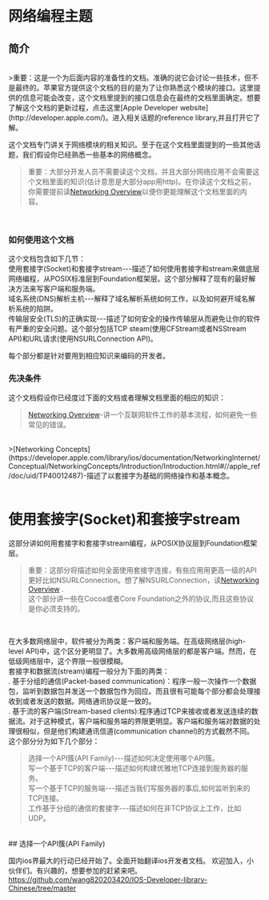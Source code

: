 # 网络编程主题

## 简介
<br />
>重要：这是一个为后面内容的准备性的文档。准确的说它会讨论一些技术，但不是最终的。苹果官方提供这个文档的目的是为了让你熟悉这个模块的接口。这里提供的信息可能会改变，这个文档里提到的接口信息会在最终的文档里面确定。想要了解这个文档的更新过程，点击这里[Apple Developer website](http://developer.apple.com/)。进入相关话题的reference library,并且打开它了解。
<br />

这个文档专门讲关于网络模块的相关知识。至于在这个文档里面提到的一些其他话题，我们假设你已经熟悉一些基本的网络概念。<br />
>重要：大部分开发人员不需要读这个文档，并且大部分网络应用不会需要这个文档里面的知识(估计意思是大部分app用http)。在你读这个文档之前，你需要提前读[Networking Overview](https://developer.apple.com/library/ios/documentation/NetworkingInternetWeb/Conceptual/NetworkingOverview/Introduction/Introduction.html#//apple_ref/doc/uid/TP40010220)以便你更能理解这个文档里面的内容。
<br />

### 如何使用这个文档
这个文档包含如下几节：<br />
使用套接字(Socket)和套接字stream---描述了如何使用套接字和stream来做底层网络编程，从POSIX标准层到Foundation框架层。这个部分解释了现有的最好解决方法来写客户端和服务端。
<br />
域名系统(DNS)解析主机---解释了域名解析系统如何工作，以及如何避开域名解析系统的陷阱。
<br />
传输层安全(TLS)的正确实现---描述了如何安全的操作传输层从而避免让你的软件有严重的安全问题。这个部分包括TCP steam(使用CFStream或者NSStream API)和URL请求(使用NSURLConnection API)。
<br />

每个部分都是针对要用到相应知识来编码的开发者。
<br />
### 先决条件<br />
这个文档假设你已经度过下面的文档或者理解文档里面的相应的知识：
<br />
>[Networking Overview](https://developer.apple.com/library/ios/documentation/NetworkingInternetWeb/Conceptual/NetworkingOverview/Introduction/Introduction.html#//apple_ref/doc/uid/TP40010220)-讲一个互联网软件工作的基本流程，如何避免一些常见的错误。
<br />
>[Networking Concepts](https://developer.apple.com/library/ios/documentation/NetworkingInternet/Conceptual/NetworkingConcepts/Introduction/Introduction.html#//apple_ref/doc/uid/TP40012487)-描述了以套接字为基础的网络操作和基本概念。
<br />
<br />




# 使用套接字(Socket)和套接字stream<br />
这部分讲如何用套接字和套接字stream编程，从POSIX协议层到Foundation框架层。
<br />
>重要：这部分将描述如何全面使用套接字连接，有些应用用更高一级的API更好比如NSURLConnection。想了解NSURLConnection，读[Networking Overview](https://developer.apple.com/library/ios/documentation/NetworkingInternetWeb/Conceptual/NetworkingOverview/Introduction/Introduction.html#//apple_ref/doc/uid/TP40010220) .<br />这个部分讲一些在Cocoa或者Core Foundation之外的协议,而且这些协议是你必须支持的。
<br />

在大多数网络层中，软件被分为两类：客户端和服务端。在高级网络层(high-level API)中，这个区分更明显了。大多数用高级网络层的都是客户端。然而，在低级网络层中，这个界限一般很模糊。
<br />
套接字和数据流(stream)编程一般分为下面的两类：<br />
. 基于分组的通信(Packet-based communication)：程序一般一次操作一个数据包，监听到数据包并发送一个数据包作为回应。而且很有可能每个部分都会处理接收到或者发送的数据。网络通讯协议是一致的。
<br />
. 基于流的客户端(Stream-based clients):程序通过TCP来接收或者发送连续的数据流。对于这种模式，客户端和服务端的界限更明显。客户端和服务端对数据的处理很相似，但是他们构建通讯信道(communication channel)的方式截然不同。
<br />
这个部分分为如下几个部分：<br />
>选择一个API簇(API Family)---描述如何决定使用哪个API簇。<br />
>写一个基于TCP的客户端---描述如何构建优雅地TCP连接到服务器的服务。<br />
>写一个基于TCP的服务端---描述当我们写服务器的事后,如何监听到来的TCP连接。<br />
>工作基于分组的通信的套接字---描述如何在非TCP协议上工作，比如UDP。
<br />
## 选择一个API簇(API Family)









国内ios界最大的行动已经开始了。全面开始翻译ios开发者文档。
欢迎加入，小伙伴们。有兴趣的，想要参加的赶紧来吧。
https://github.com/wang820203420/IOS-Developer-library-Chinese/tree/master


